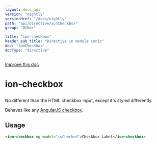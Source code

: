 ```yaml
---
layout: docs_api
version: "nightly"
versionHref: "/docs/nightly"
path: "api/directive/ionCheckbox"
group: "Other"

title: "ion-checkbox"
header_sub_title: "Directive in module ionic"
doc: "ionCheckbox"
docType: "directive"
---
```


<div class="improve-docs">
  <a href='http://github.com/driftyco/ionic/edit/master/js/ext/angular/src/directive/ionicCheckbox.js#L6'>
    Improve this doc
  </a>
</div>




<h1 class="api-title">

  ion-checkbox



</h1>





No different than the HTML checkbox input, except it's styled differently.

Behaves like any [AngularJS checkbox](http://docs.angularjs.org/api/ng/input/input[checkbox]).








  
<h2 id="usage">Usage</h2>
  
```html
<ion-checkbox ng-model="isChecked">Checkbox Label</ion-checkbox>
```
  
  

  





